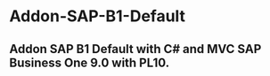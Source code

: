 # Addon-SAP-B1-Default
Addon SAP B1 Default with C# and MVC
SAP Business One 9.0 with PL10.
------------------------------------
